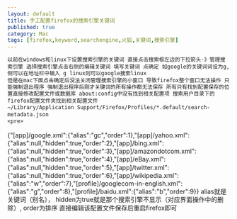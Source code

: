 ```yaml
---
layout: default
title: 手工配置firefox的搜索引擎关键词
published: true
category: Mac
tags: [firefox,keyword,searchengine,火狐,关键词,搜索引擎]
---
```

<div id="detail" class="detail" style="line-height: 1.3;">

    以前在windows和linux下设置搜索引擎的关键词 直接点击搜索框左边的下拉箭头-》管理搜索引擎 选择搜索引擎点击右侧的编辑关键词 填写关键词 点确定 如google的关键词词设为g, 侧可以在地址栏中输入 g linux则可以google搜索linux 
    但是在mac下面点击确定后没法关闭管理搜索引擎的小窗口 导致firefox整个窗口无法操作 只能强制退出程序 强制退出程序后刚才关键词的所有操作都无法保存 所有只有找到配置保存的位置直接修改配置文件或数据库 about:config中没有找到相关配置项 搜索用户目录下的firefox配置文件夹找到相关配置文件
    ~/Library/Application Support/Firefox/Profiles/*.default/search-metadata.json
    <pre>
{"[app]/google.xml":{"alias":"gc","order":1},"[app]/yahoo.xml":{"alias":null,"hidden":true,"order":2},"[app]/bing.xml":{"alias":null,"hidden":true,"order":3},"[app]/amazondotcom.xml":{"alias":null,"hidden":true,"order":4},"[app]/eBay.xml":{"alias":null,"hidden":true,"order":5},"[app]/twitter.xml":{"alias":null,"hidden":true,"order":6},"[app]/wikipedia.xml":{"alias":"w","order":7},"[profile]/googlecom-in-english.xml":{"alias":"g","order":8},"[profile]/baidu.xml":{"alias":"b","order":9}}
    </pre>
    alias就是关键词（别名）， hidden为true就是那个搜索引擎不显示（对应界面操作中的删除）,  order为排序 直接编辑该配置文件保存后重启firefox即可

</div>
